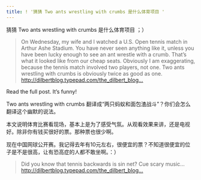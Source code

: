 ```yaml
---
title: ! '猜猜 Two ants wrestling with crumbs 是什么体育项目 '
---
```


<p>猜猜 Two ants wrestling with crumbs 是什么体育项目 ；）</p>

<blockquote>
  <p>On Wednesday, my wife and I watched a U.S. Open tennis match in Arthur Ashe Stadium. You have never seen anything like it, unless you have been lucky enough to see an ant wrestle with a crumb. That’s what it looked like from our cheap seats. Obviously I am exaggerating, because the tennis match involved two players, not one. Two ants wrestling with crumbs is obviously twice as good as one.
  <a href="http://dilbertblog.typepad.com/the_dilbert_blog/2007/09/us-open-update.html">http://dilbertblog.typepad.com/the_dilbert_blog...</a></p>
</blockquote>

<p>Read the full post. It&#8217;s funny!</p>

<p>Two ants wrestling with crumbs 翻译成“两只蚂蚁和面包渣战斗”？你们会怎么翻译这个幽默的说法。</p>

<p>本文说明体育比赛看现场，基本上是为了感受气氛。从观看效果来讲，还是电视好。除非你有钱买很好的票。那种票也很少啊。</p>

<p>现在中国网球公开赛。我记得去年有10元左右，很便宜的票？不知道很便宜的位子是不是很高，让有恐高症的人都不敢坐啊。：）</p>

<blockquote>
  <p>Did you know that tennis backwards is sin net? Cue scary music&#8230;
  <a href="http://dilbertblog.typepad.com/the_dilbert_blog/2007/09/us-open-update.html#comment-82020969">http://dilbertblog.typepad.com/the_dilbert_blog...</a></p>
</blockquote>

